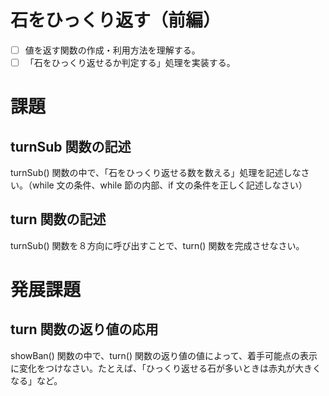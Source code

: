 # 石をひっくり返す（前編）
- [ ] 値を返す関数の作成・利用方法を理解する。
- [ ] 「石をひっくり返せるか判定する」処理を実装する。

# 課題
## turnSub 関数の記述
turnSub() 関数の中で、「石をひっくり返せる数を数える」処理を記述しなさい。（while 文の条件、while 節の内部、if 文の条件を正しく記述しなさい）

## turn 関数の記述
turnSub() 関数を８方向に呼び出すことで、turn() 関数を完成させなさい。

# 発展課題
## turn 関数の返り値の応用
showBan() 関数の中で、turn() 関数の返り値の値によって、着手可能点の表示に変化をつけなさい。たとえば、「ひっくり返せる石が多いときは赤丸が大きくなる」など。
